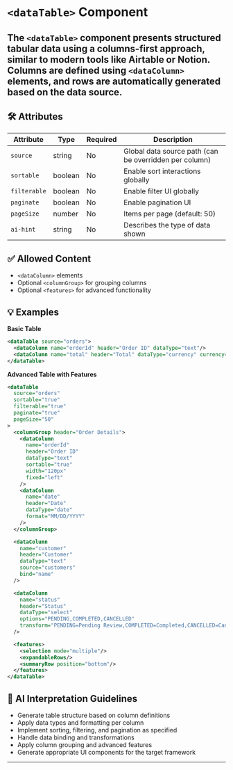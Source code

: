 # `<dataTable>` Component

The `<dataTable>` component presents structured tabular data using a columns-first approach, similar to modern tools like Airtable or Notion. Columns are defined using `<dataColumn>` elements, and rows are automatically generated based on the data source.
---

## 🛠 Attributes
| Attribute | Type | Required | Description |
|-----------|------|----------|-------------|
| `source` | string | No | Global data source path (can be overridden per column) |
| `sortable` | boolean | No | Enable sort interactions globally |
| `filterable` | boolean | No | Enable filter UI globally |
| `paginate` | boolean | No | Enable pagination UI |
| `pageSize` | number | No | Items per page (default: 50) |
| `ai-hint` | string | No | Describes the type of data shown |

## ✅ Allowed Content
- `<dataColumn>` elements
- Optional `<columnGroup>` for grouping columns
- Optional `<features>` for advanced functionality

## 💡 Examples

**Basic Table**
```xml
<dataTable source="orders">
  <dataColumn name="orderId" header="Order ID" dataType="text"/>
  <dataColumn name="total" header="Total" dataType="currency" currency="USD"/>
</dataTable>
```

**Advanced Table with Features**
```xml
<dataTable 
  source="orders"
  sortable="true"
  filterable="true"
  paginate="true"
  pageSize="50"
>
  <columnGroup header="Order Details">
    <dataColumn 
      name="orderId"
      header="Order ID"
      dataType="text"
      sortable="true"
      width="120px"
      fixed="left"
    />
    <dataColumn 
      name="date"
      header="Date"
      dataType="date"
      format="MM/DD/YYYY"
    />
  </columnGroup>

  <dataColumn 
    name="customer"
    header="Customer"
    dataType="text"
    source="customers"
    bind="name"
  />

  <dataColumn 
    name="status"
    header="Status"
    dataType="select"
    options="PENDING,COMPLETED,CANCELLED"
    transform="PENDING=Pending Review,COMPLETED=Completed,CANCELLED=Cancelled"
  />

  <features>
    <selection mode="multiple"/>
    <expandableRows/>
    <summaryRow position="bottom"/>
  </features>
</dataTable>
```

## 🧩 AI Interpretation Guidelines
- Generate table structure based on column definitions
- Apply data types and formatting per column
- Implement sorting, filtering, and pagination as specified
- Handle data binding and transformations
- Apply column grouping and advanced features
- Generate appropriate UI components for the target framework
---